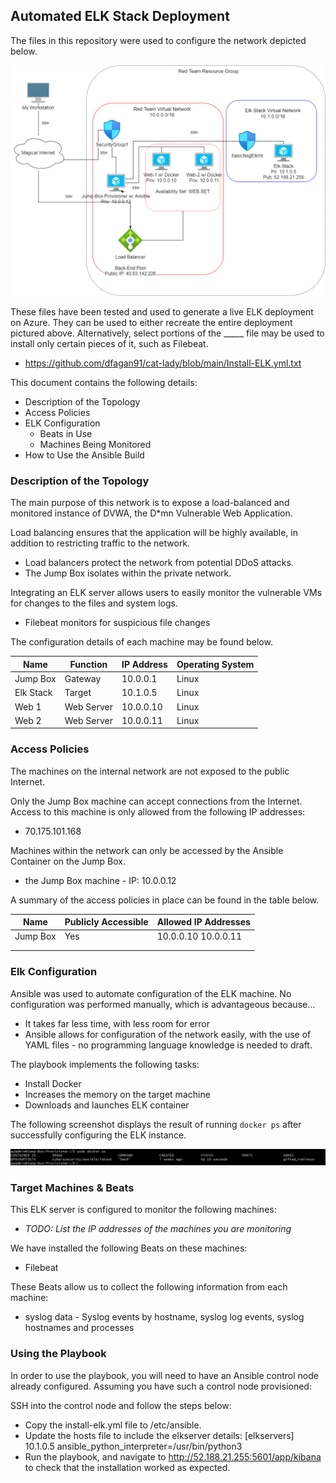 ## Automated ELK Stack Deployment

The files in this repository were used to configure the network depicted below.

![Project 1 Diagram](https://github.com/dfagan91/cat-lady/blob/main/Project%201%20Diagram.png)

These files have been tested and used to generate a live ELK deployment on Azure. They can be used to either recreate the entire deployment pictured above. Alternatively, select portions of the _____ file may be used to install only certain pieces of it, such as Filebeat.

  - https://github.com/dfagan91/cat-lady/blob/main/Install-ELK.yml.txt 

This document contains the following details:
- Description of the Topology
- Access Policies
- ELK Configuration
  - Beats in Use
  - Machines Being Monitored
- How to Use the Ansible Build


### Description of the Topology

The main purpose of this network is to expose a load-balanced and monitored instance of DVWA, the D*mn Vulnerable Web Application.

Load balancing ensures that the application will be highly available, in addition to restricting traffic to the network.
- Load balancers protect the network from potential DDoS attacks. 
- The Jump Box isolates within the private network.

Integrating an ELK server allows users to easily monitor the vulnerable VMs for changes to the files and system logs.
- Filebeat monitors for suspicious file changes

The configuration details of each machine may be found below.

| Name     | Function | IP Address | Operating System |
|----------|----------|------------|------------------|
| Jump Box | Gateway  | 10.0.0.1   | Linux            |
| Elk Stack| Target   | 10.1.0.5   | Linux            |
| Web 1    |Web Server| 10.0.0.10  | Linux            |
| Web 2    |Web Server| 10.0.0.11  | Linux            |

### Access Policies

The machines on the internal network are not exposed to the public Internet. 

Only the Jump Box machine can accept connections from the Internet. Access to this machine is only allowed from the following IP addresses:
- 70.175.101.168

Machines within the network can only be accessed by the Ansible Container on the Jump Box.
- the Jump Box machine - IP: 10.0.0.12

A summary of the access policies in place can be found in the table below.

| Name     | Publicly Accessible | Allowed IP Addresses |
|----------|---------------------|----------------------|
| Jump Box | Yes                 | 10.0.0.10 10.0.0.11  |
|          |                     |                      |
|          |                     |                      |

### Elk Configuration

Ansible was used to automate configuration of the ELK machine. No configuration was performed manually, which is advantageous because...
- It takes far less time, with less room for error
- Ansible allows for configuration of the network easily, with the use of YAML files - no programming language knowledge is needed to draft.

The playbook implements the following tasks:
- Install Docker
- Increases the memory on the target machine
- Downloads and launches ELK container

The following screenshot displays the result of running `docker ps` after successfully configuring the ELK instance.

![docker ps output](https://github.com/dfagan91/cat-lady/blob/main/docker%20ps%20output.PNG)

### Target Machines & Beats
This ELK server is configured to monitor the following machines:
- _TODO: List the IP addresses of the machines you are monitoring_

We have installed the following Beats on these machines:
- Filebeat

These Beats allow us to collect the following information from each machine:
- syslog data - Syslog events by hostname, syslog log events, syslog hostnames and processes

### Using the Playbook
In order to use the playbook, you will need to have an Ansible control node already configured. Assuming you have such a control node provisioned: 

SSH into the control node and follow the steps below:
- Copy the install-elk.yml file to /etc/ansible.
- Update the hosts file to include the elkserver details:  [elkservers] 10.1.0.5 ansible_python_interpreter=/usr/bin/python3
- Run the playbook, and navigate to http://52.188.21.255:5601/app/kibana to check that the installation worked as expected.
